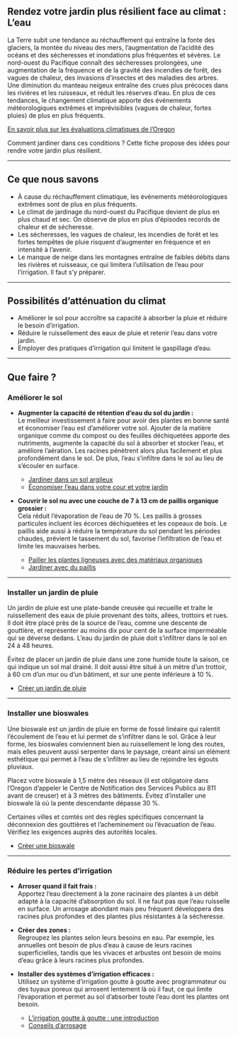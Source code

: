 ## Rendez votre jardin plus résilient face au climat : L’eau

La Terre subit une tendance au réchauffement qui entraîne la fonte des glaciers, la montée du niveau des mers, l’augmentation de l’acidité des océans et des sécheresses et inondations plus fréquentes et sévères. Le nord-ouest du Pacifique connaît des sécheresses prolongées, une augmentation de la fréquence et de la gravité des incendies de forêt, des vagues de chaleur, des invasions d’insectes et des maladies des arbres. Une diminution du manteau neigeux entraîne des crues plus précoces dans les rivières et les ruisseaux, et réduit les réserves d’eau. En plus de ces tendances, le changement climatique apporte des événements météorologiques extrêmes et imprévisibles (vagues de chaleur, fortes pluies) de plus en plus fréquents.

[En savoir plus sur les évaluations climatiques de l’Oregon](https://blogs.oregonstate.edu/occri/oregon-climate-assessments/)

Comment jardiner dans ces conditions ? Cette fiche propose des idées pour rendre votre jardin plus résilient.

---

## Ce que nous savons

- À cause du réchauffement climatique, les événements météorologiques extrêmes sont de plus en plus fréquents.
- Le climat de jardinage du nord-ouest du Pacifique devient de plus en plus chaud et sec. On observe de plus en plus d’épisodes records de chaleur et de sécheresse.
- Les sécheresses, les vagues de chaleur, les incendies de forêt et les fortes tempêtes de pluie risquent d’augmenter en fréquence et en intensité à l’avenir.
- Le manque de neige dans les montagnes entraîne de faibles débits dans les rivières et ruisseaux, ce qui limitera l’utilisation de l’eau pour l’irrigation. Il faut s’y préparer.

---

## Possibilités d’atténuation du climat

- Améliorer le sol pour accroître sa capacité à absorber la pluie et réduire le besoin d’irrigation.
- Réduire le ruissellement des eaux de pluie et retenir l’eau dans votre jardin.
- Employer des pratiques d’irrigation qui limitent le gaspillage d’eau.

---

## Que faire ?

### Améliorer le sol

- **Augmenter la capacité de rétention d’eau du sol du jardin :**  
  Le meilleur investissement à faire pour avoir des plantes en bonne santé et économiser l’eau est d’améliorer votre sol. Ajouter de la matière organique comme du compost ou des feuilles déchiquetées apporte des nutriments, augmente la capacité du sol à absorber et stocker l’eau, et améliore l’aération. Les racines pénètrent alors plus facilement et plus profondément dans le sol. De plus, l’eau s’infiltre dans le sol au lieu de s’écouler en surface.

  - [Jardiner dans un sol argileux](https://cmastergardeners.files.wordpress.com/2022/02/gardening-in-clay-soil.pdf)
  - [Économiser l’eau dans votre cour et votre jardin](https://catalog.extension.oregonstate.edu/sites/catalog/files/project/pdf/em9125.pdf)

- **Couvrir le sol nu avec une couche de 7 à 13 cm de paillis organique grossier :**  
  Cela réduit l’évaporation de l’eau de 70 %. Les paillis à grosses particules incluent les écorces déchiquetées et les copeaux de bois. Le paillis aide aussi à réduire la température du sol pendant les périodes chaudes, prévient le tassement du sol, favorise l’infiltration de l’eau et limite les mauvaises herbes.

  - [Pailler les plantes ligneuses avec des matériaux organiques](https://catalog.extension.oregonstate.edu/sites/catalog/files/project/pdf/ec1629.pdf)
  - [Jardiner avec du paillis](https://cmastergardeners.files.wordpress.com/2022/02/gardening-with-mulch.pdf)

---

### Installer un jardin de pluie

Un jardin de pluie est une plate-bande creusée qui recueille et traite le ruissellement des eaux de pluie provenant des toits, allées, trottoirs et rues. Il doit être placé près de la source de l’eau, comme une descente de gouttière, et représenter au moins dix pour cent de la surface imperméable qui se déverse dedans. L’eau du jardin de pluie doit s’infiltrer dans le sol en 24 à 48 heures.

Évitez de placer un jardin de pluie dans une zone humide toute la saison, ce qui indique un sol mal drainé. Il doit aussi être situé à un mètre d’un trottoir, à 60 cm d’un mur ou d’un bâtiment, et sur une pente inférieure à 10 %.

- [Créer un jardin de pluie](https://cmastergardeners.files.wordpress.com/2023/04/adding-a-rain-garden.pdf)

---

### Installer une bioswales

Une bioswale est un jardin de pluie en forme de fossé linéaire qui ralentit l’écoulement de l’eau et lui permet de s’infiltrer dans le sol. Grâce à leur forme, les bioswales conviennent bien au ruissellement le long des routes, mais elles peuvent aussi serpenter dans le paysage, créant ainsi un élément esthétique qui permet à l’eau de s’infiltrer au lieu de rejoindre les égouts pluviaux.

Placez votre bioswale à 1,5 mètre des réseaux (il est obligatoire dans l’Oregon d’appeler le Centre de Notification des Services Publics au 811 avant de creuser) et à 3 mètres des bâtiments. Évitez d’installer une bioswale là où la pente descendante dépasse 30 %.

Certaines villes et comtés ont des règles spécifiques concernant la déconnexion des gouttières et l’acheminement ou l’évacuation de l’eau. Vérifiez les exigences auprès des autorités locales.

- [Créer une bioswale](https://cmastergardeners.files.wordpress.com/2023/04/adding-a-bioswale.pdf)

---

### Réduire les pertes d’irrigation

- **Arroser quand il fait frais :**  
  Apportez l’eau directement à la zone racinaire des plantes à un débit adapté à la capacité d’absorption du sol. Il ne faut pas que l’eau ruisselle en surface. Un arrosage abondant mais peu fréquent développera des racines plus profondes et des plantes plus résistantes à la sécheresse.

- **Créer des zones :**  
  Regroupez les plantes selon leurs besoins en eau. Par exemple, les annuelles ont besoin de plus d’eau à cause de leurs racines superficielles, tandis que les vivaces et arbustes ont besoin de moins d’eau grâce à leurs racines plus profondes.

- **Installer des systèmes d’irrigation efficaces :**  
  Utilisez un système d’irrigation goutte à goutte avec programmateur ou des tuyaux poreux qui arrosent lentement là où il faut, ce qui limite l’évaporation et permet au sol d’absorber toute l’eau dont les plantes ont besoin.

  - [L’irrigation goutte à goutte : une introduction](https://extension.oregonstate.edu/catalog/pub/em8782-s)
  - [Conseils d’arrosage](https://cmastergardeners.files.wordpress.com/2022/02/watering-tips.pdf)
